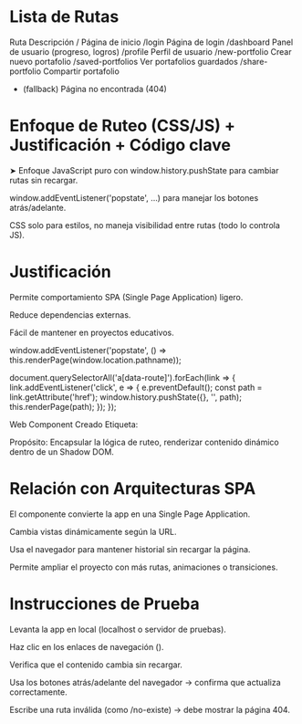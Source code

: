 # Lista de Rutas #

Ruta	Descripción
/	Página de inicio
/login	Página de login
/dashboard	Panel de usuario (progreso, logros)
/profile	Perfil de usuario
/new-portfolio	Crear nuevo portafolio
/saved-portfolios	Ver portafolios guardados
/share-portfolio	Compartir portafolio
* (fallback)	Página no encontrada (404)

# Enfoque de Ruteo (CSS/JS) + Justificación + Código clave #

➤ Enfoque
JavaScript puro con window.history.pushState para cambiar rutas sin recargar.

window.addEventListener('popstate', …) para manejar los botones atrás/adelante.

CSS solo para estilos, no maneja visibilidad entre rutas (todo lo controla JS).

 # Justificación #
Permite comportamiento SPA (Single Page Application) ligero.

Reduce dependencias externas.

Fácil de mantener en proyectos educativos.

window.addEventListener('popstate', () => this.renderPage(window.location.pathname));

document.querySelectorAll('a[data-route]').forEach(link => {
  link.addEventListener('click', e => {
    e.preventDefault();
    const path = link.getAttribute('href');
    window.history.pushState({}, '', path);
    this.renderPage(path);
  });
});

Web Component Creado
Etiqueta: <app-router>

Propósito: Encapsular la lógica de ruteo, renderizar contenido dinámico dentro de un Shadow DOM.

# Relación con Arquitecturas SPA #
El componente convierte la app en una Single Page Application.

Cambia vistas dinámicamente según la URL.

Usa el navegador para mantener historial sin recargar la página.

Permite ampliar el proyecto con más rutas, animaciones o transiciones.

# Instrucciones de Prueba #
Levanta la app en local (localhost o servidor de pruebas).

Haz clic en los enlaces de navegación (<a data-route>).

Verifica que el contenido cambia sin recargar.

Usa los botones atrás/adelante del navegador → confirma que actualiza correctamente.

Escribe una ruta inválida (como /no-existe) → debe mostrar la página 404.